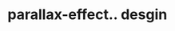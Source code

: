 # parallax-effect.. desgin                                                                                                                                                                                                                                                                                                                                                                                                                                           

